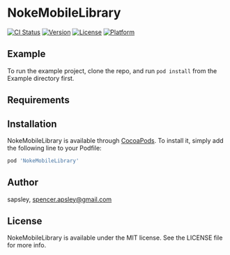 # NokeMobileLibrary

[![CI Status](http://img.shields.io/travis/sapsley/NokeMobileLibrary.svg?style=flat)](https://travis-ci.org/sapsley/NokeMobileLibrary)
[![Version](https://img.shields.io/cocoapods/v/NokeMobileLibrary.svg?style=flat)](http://cocoapods.org/pods/NokeMobileLibrary)
[![License](https://img.shields.io/cocoapods/l/NokeMobileLibrary.svg?style=flat)](http://cocoapods.org/pods/NokeMobileLibrary)
[![Platform](https://img.shields.io/cocoapods/p/NokeMobileLibrary.svg?style=flat)](http://cocoapods.org/pods/NokeMobileLibrary)

## Example

To run the example project, clone the repo, and run `pod install` from the Example directory first.

## Requirements

## Installation

NokeMobileLibrary is available through [CocoaPods](http://cocoapods.org). To install
it, simply add the following line to your Podfile:

```ruby
pod 'NokeMobileLibrary'
```

## Author

sapsley, spencer.apsley@gmail.com

## License

NokeMobileLibrary is available under the MIT license. See the LICENSE file for more info.
